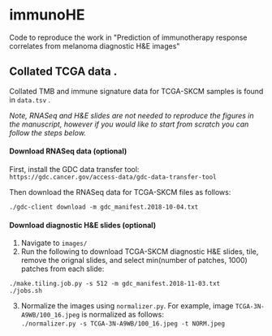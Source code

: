 # immunoHE

Code to reproduce the work in "Prediction of immunotherapy response correlates from melanoma diagnostic H&E images"


## Collated TCGA data . 

Collated TMB and immune signature data for TCGA-SKCM samples is found in ```data.tsv``` . 



*Note, RNASeq and H&E slides are not needed to reproduce the figures in the manuscript, however if you would like to start from scratch you can follow the steps below.*


#### Download RNASeq data (optional) 

First, install the GDC data transfer tool:  
```https://gdc.cancer.gov/access-data/gdc-data-transfer-tool```  

Then download the RNASeq data for TCGA-SKCM files as follows:  

```./gdc-client download -m gdc_manifest.2018-10-04.txt```

#### Download diagnostic H&E slides (optional)

1) Navigate to ```images/```  
2) Run the following to download TCGA-SKCM diagnostic H&E slides, tile, remove the orignal slides, and select min(number of patches, 1000) patches from each slide:
```
./make.tiling.job.py -s 512 -m gdc_manifest.2018-11-03.txt
./jobs.sh
```

3) Normalize the images using ```normalizer.py```.  For example, image ```TCGA-3N-A9WB/100_16.jpeg``` is normalized as follows:  
```./normalizer.py -s TCGA-3N-A9WB/100_16.jpeg -t NORM.jpeg```
